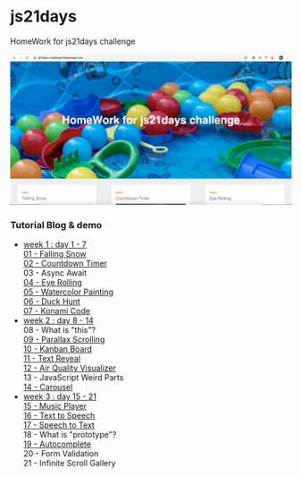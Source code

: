 # js21days

HomeWork for js21days challenge

<p align="center">
<img src="public/image/screen-shot.png">
</p>

### Tutorial Blog & demo
* [week 1 : day 1 - 7](https://www.mikkipastel.com/js21days-challenge-week1/)<br>
[01 - Falling Snow](https://js21days-challenge.firebaseapp.com/01-falling-snow/index.html)<br>
[02 - Countdown Timer](https://js21days-challenge.firebaseapp.com/02-countdown-timer/index.html)<br>
03 - Async Await<br>
[04 - Eye Rolling](https://js21days-challenge.firebaseapp.com/04-eye-rolling/index.html)<br>
[05 - Watercolor Painting](https://js21days-challenge.firebaseapp.com/05-watercolor-painting/index.html)<br>
[06 - Duck Hunt](https://js21days-challenge.firebaseapp.com/06-duck-hunt/index.html)<br>
[07 - Konami Code](https://js21days-challenge.firebaseapp.com/07-konami-code/index.html)<br>
* [week 2 : day 8 - 14](https://www.mikkipastel.com/js21days-challenge-week2/)<br>
08 - What is "this"?<br>
[09 - Parallax Scrolling](https://js21days-challenge.firebaseapp.com/09-parallax-scrolling/index.html)<br>
[10 - Kanban Board](https://js21days-challenge.firebaseapp.com/10-kanban-board/index.html)<br>
[11 - Text Reveal](https://js21days-challenge.firebaseapp.com/11-text-reveal/index.html)<br>
[12 - Air Quality Visualizer ](https://js21days-challenge.firebaseapp.com/12-air-quality-visualizer/index.html)<br>
13 - JavaScript Weird Parts<br>
[14 - Carousel](https://js21days-challenge.firebaseapp.com/14-carousel/index.html)<br>
* [week 3 : day 15 - 21](https://www.mikkipastel.com/js21days-challenge-week3/)<br>
[15 - Music Player](https://js21days-challenge.firebaseapp.com/15-music-player/index.html)<br>
[16 - Text to Speech](https://js21days-challenge.firebaseapp.com/16-text-to-speech/index.html)<br>
[17 - Speech to Text](https://js21days-challenge.firebaseapp.com/17-speech-to-text/index.html)<br>
18 - What is "prototype"?<br>
[19 - Autocomplete](https://js21days-challenge.firebaseapp.com/19-autocomplete/index.html)<br>
20 - Form Validation<br>
21 - Infinite Scroll Gallery<br>